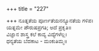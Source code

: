 +++
title = "227"

+++
ನೂತ್ನತೆಯ ಪೂರ್ಣತೆಯನನ್ಯೂನತೆಯ ಗಳಿಪ।  
ಯತ್ನಮೇ ಪೌರುಷಪ್ರಗತಿ; ಅದೆ ಪ್ರಕೃತಿ॥  
ವಿಜ್ಞಾನ ಶಾಸ್ತ್ರ ಕಲೆ ಕಾವ್ಯ ವಿದ್ಯೆಗಳೆಲ್ಲ।  
ಧನ್ಯತೆಯ ಬೆದಕಾಟ - ಮಂಕುತಿಮ್ಮ॥  
